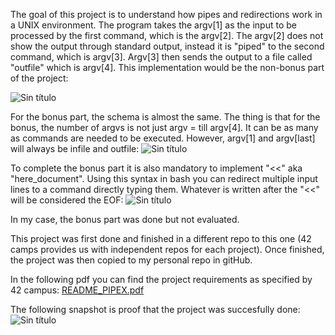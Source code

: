 
The goal of this project is to understand how pipes and redirections work in a UNIX environment. The program takes the argv[1] as the input to be processed by the first command, which is the argv[2]. The argv[2] does not show the output through standard output, instead it is "piped" to the second command, which is argv[3]. Argv[3] then sends the output to a file called "outfile" which is argv[4]. This implementation would be the non-bonus part of the project:

![Sin título](https://github.com/user-attachments/assets/972715f4-f30a-4a73-a6c9-29a45f1fcb19)

For the bonus part, the schema is almost the same. The thing is that for the bonus, the number of argvs is not just argv = till argv[4]. It can be as many as commands are needed to be executed. However, argv[1] and argv[last] will always be infile and outfile:
![Sin título](https://github.com/user-attachments/assets/1771db3b-48a9-440c-ad8d-0ca15422e71e)

To complete the bonus part it is also mandatory to implement "<<" aka "here_document". Using this syntax in bash you can redirect multiple input lines to a command directly typing them. Whatever is written after the "<<" will be considered the EOF:
![Sin título](https://github.com/user-attachments/assets/b525788d-c68c-4f5e-8e29-e6c7dd3c223e)

In my case, the bonus part was done but not evaluated.

This project was first done and finished in a different repo to this one (42 camps provides us with independent repos for each project). Once finished, the project was then copied to my personal repo in gitHub.

In the following pdf you can find the project requirements as specified by 42 campus: [README_PIPEX.pdf](https://github.com/Alvicina/PIPEX/files/15310103/README_PIPEX.pdf)

The following snapshot is proof that the project was succesfully done:
![Sin título](https://github.com/user-attachments/assets/b08f5af1-f462-4176-90ce-e1eb34cb5cea)




